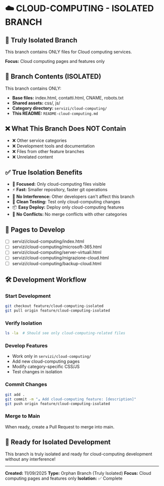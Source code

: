 # ☁️ CLOUD-COMPUTING - ISOLATED BRANCH

## 🎯 **Truly Isolated Branch**
This branch contains ONLY files for Cloud computing services.

**Focus:** Cloud computing pages and features only

## 📁 **Branch Contents (ISOLATED)**
This branch contains ONLY:
- **Base files:** index.html, contatti.html, CNAME, robots.txt
- **Shared assets:** css/, js/ 
- **Category directory:** `servizi/cloud-computing/`
- **This README:** `README-cloud-computing.md`

## ❌ **What This Branch Does NOT Contain**
- ❌ Other service categories
- ❌ Development tools and documentation
- ❌ Files from other feature branches
- ❌ Unrelated content

## ✅ **True Isolation Benefits**
- 🎯 **Focused:** Only cloud-computing files visible
- ⚡ **Fast:** Smaller repository, faster git operations
- 🚫 **No Interference:** Other developers can't affect this branch
- 🧪 **Clean Testing:** Test only cloud-computing changes
- 📦 **Easy Deploy:** Deploy only cloud-computing features
- 👥 **No Conflicts:** No merge conflicts with other categories

## 📄 **Pages to Develop**
- [ ] servizi/cloud-computing/index.html
- [ ] servizi/cloud-computing/microsoft-365.html
- [ ] servizi/cloud-computing/server-virtuali.html
- [ ] servizi/cloud-computing/migrazione-cloud.html
- [ ] servizi/cloud-computing/backup-cloud.html

## 🛠️ **Development Workflow**

### Start Development
```bash
git checkout feature/cloud-computing-isolated
git pull origin feature/cloud-computing-isolated
```

### Verify Isolation
```bash
ls -la  # Should see only cloud-computing-related files
```

### Develop Features
- Work only in `servizi/cloud-computing/`
- Add new cloud-computing pages
- Modify category-specific CSS/JS
- Test changes in isolation

### Commit Changes
```bash
git add .
git commit -m "☁️ Add cloud-computing feature: [description]"
git push origin feature/cloud-computing-isolated
```

### Merge to Main
When ready, create a Pull Request to merge into main.

## 🚀 **Ready for Isolated Development**
This branch is truly isolated and ready for cloud-computing development without any interference!

---
**Created:** 11/09/2025
**Type:** Orphan Branch (Truly Isolated)
**Focus:** Cloud computing pages and features only
**Isolation:** ✅ Complete
